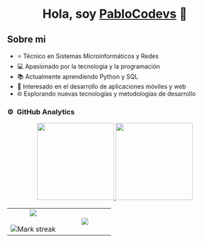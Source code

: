 <div align="center">
  <h1 align="center">Hola, soy <a href="#">PabloCodevs</a> 👋</h1>
</div>

## Sobre mi

- ⭐ Técnico en Sistemas Microinformáticos y Redes
- 💻 Apasionado por la tecnología y la programación
- 📚 Actualmente aprendiendo Python y SQL
- 🔧 Interesado en el desarrollo de aplicaciones móviles y web
- 🌐 Explorando nuevas tecnologías y metodologías de desarrollo

### ⚙️ &nbsp;GitHub Analytics

<p align="center">
<a href="https://github.com/PabloCodevs">
  <img height="180em" src="https://github-readme-stats-eight-theta.vercel.app/api?username=PabloCodevs&show_icons=true&theme=algolia&include_all_commits=true&count_private=true"/>
  <img height="180em" src="https://github-readme-stats-eight-theta.vercel.app/api/top-langs/?username=PabloCodevs&layout=compact&langs_count=8&theme=algolia"/>
</a>
</p>

<!--- stats & Trophy (start) -->
<p align="center">
  <!--- stats (start) -->
<table align="center">
<tr border="none">
<td width="50%" align="center">
  
  <img  align="center"  src="https://github-readme-stats.vercel.app/api?username=PabloCodevs&theme=dark&show_icons=true&count_private=true" />
  <br></br>
  <img  title="🔥 Get streak stats for your profile at git.io/streak-stats" alt="Mark streak" src="https://github-readme-streak-stats.herokuapp.com/?user=PabloCodevs&theme=dark&hide_border=false" /> 
</td>

<td width="50%" align="center">

  <img  align="center"  src="https://github-readme-stats.anuraghazra1.vercel.app/api/top-langs/?username=PabloCodevs&theme=dark&hide_border=false&no-bg=true&no-frame=true&langs_count=10"/>
  
  </td>
</tr>
</table>
<!--- stats (end) -->

